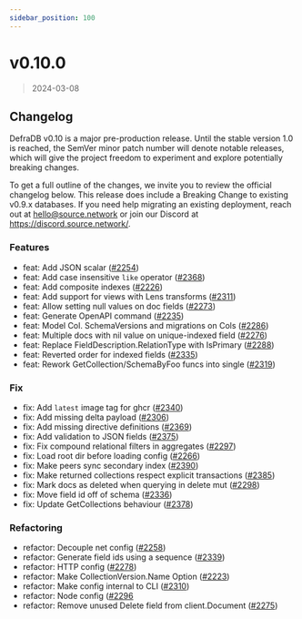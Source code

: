 ```yaml
---
sidebar_position: 100
---
```

# v0.10.0

> 2024-03-08

## Changelog
DefraDB v0.10 is a major pre-production release. Until the stable version 1.0 is reached, the SemVer minor patch number will denote notable releases, which will give the project freedom to experiment and explore potentially breaking changes.

To get a full outline of the changes, we invite you to review the official changelog below. This release does include a Breaking Change to existing v0.9.x databases. If you need help migrating an existing deployment, reach out at [hello@source.network](mailto:hello@source.network) or join our Discord at https://discord.source.network/.

### Features
* feat: Add JSON scalar ([#2254](https://github.com/sourcenetwork/defradb/issues/2254))
* feat: Add case insensitive `like` operator ([#2368](https://github.com/sourcenetwork/defradb/issues/2368))
* feat: Add composite indexes ([#2226](https://github.com/sourcenetwork/defradb/issues/2226))
* feat: Add support for views with Lens transforms ([#2311](https://github.com/sourcenetwork/defradb/issues/2311))
* feat: Allow setting null values on doc fields ([#2273](https://github.com/sourcenetwork/defradb/issues/2273))
* feat: Generate OpenAPI command ([#2235](https://github.com/sourcenetwork/defradb/issues/2235))
* feat: Model Col. SchemaVersions and migrations on Cols ([#2286](https://github.com/sourcenetwork/defradb/issues/2286))
* feat: Multiple docs with nil value on unique-indexed field ([#2276](https://github.com/sourcenetwork/defradb/issues/2276))
* feat: Replace FieldDescription.RelationType with IsPrimary ([#2288](https://github.com/sourcenetwork/defradb/issues/2288))
* feat: Reverted order for indexed fields ([#2335](https://github.com/sourcenetwork/defradb/issues/2335))
* feat: Rework GetCollection/SchemaByFoo funcs into single ([#2319](https://github.com/sourcenetwork/defradb/issues/2319))
### Fix
* fix: Add `latest` image tag for ghcr ([#2340](https://github.com/sourcenetwork/defradb/issues/2340))
* fix: Add missing delta payload ([#2306](https://github.com/sourcenetwork/defradb/issues/2306))
* fix: Add missing directive definitions ([#2369](https://github.com/sourcenetwork/defradb/issues/2369))
* fix: Add validation to JSON fields ([#2375](https://github.com/sourcenetwork/defradb/issues/2375))
* fix: Fix compound relational filters in aggregates ([#2297](https://github.com/sourcenetwork/defradb/issues/2297))
* fix: Load root dir before loading config ([#2266](https://github.com/sourcenetwork/defradb/issues/2266))
* fix: Make peers sync secondary index ([#2390](https://github.com/sourcenetwork/defradb/issues/2390))
* fix: Make returned collections respect explicit transactions ([#2385](https://github.com/sourcenetwork/defradb/issues/2385))
* fix: Mark docs as deleted when querying in delete mut ([#2298](https://github.com/sourcenetwork/defradb/issues/2298))
* fix: Move field id off of schema ([#2336](https://github.com/sourcenetwork/defradb/issues/2336))
* fix: Update GetCollections behaviour ([#2378](https://github.com/sourcenetwork/defradb/issues/2378))
### Refactoring
* refactor: Decouple net config ([#2258](https://github.com/sourcenetwork/defradb/issues/2258))
* refactor: Generate field ids using a sequence ([#2339](https://github.com/sourcenetwork/defradb/issues/2339))
* refactor: HTTP config ([#2278](https://github.com/sourcenetwork/defradb/issues/2278))
* refactor: Make CollectionVersion.Name Option ([#2223](https://github.com/sourcenetwork/defradb/issues/2223))
* refactor: Make config internal to CLI ([#2310](https://github.com/sourcenetwork/defradb/issues/2310))
* refactor: Node config ([#2296](https://github.com/sourcenetwork/defradb/issues/2296)
* refactor: Remove unused Delete field from client.Document ([#2275](https://github.com/sourcenetwork/defradb/issues/2275))

